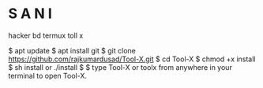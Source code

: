 # S A N I
 hacker bd 
termux toll x 

$  apt update 
$ apt install git 
$ git clone https://github.com/rajkumardusad/Tool-X.git
$ cd Tool-X 
$ chmod +x install
$ sh install or ./install
$
$ type Tool-X or toolx from anywhere in your terminal to open Tool-X.
